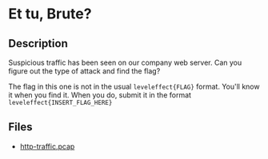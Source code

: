 # Et tu, Brute?

## Description

Suspicious traffic has been seen on our company web server. Can you figure out the type of attack and find the flag?

The flag in this one is not in the usual `leveleffect{FLAG}` format. You'll know it when you find it. When you do, submit it in the format `leveleffect{INSERT_FLAG_HERE}`

## Files

* [http-traffic.pcap](files/http-traffic.pcap)

